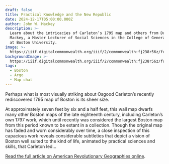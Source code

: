 ```yaml
---
draft: false
title: Practical Knowledge and the New Republic
date: 2024-12-17T05:00:00.000Z
author: John W. Mackey
description: >-
  Learn about the intricacies of Carleton’s 1795 map and others from Dr. John W.
  Mackey, a Master Lecturer of Social Sciences in the College of General Studies
  at Boston University.
image: >-
  https://iiif.digitalcommonwealth.org/iiif/2/commonwealth:fj238r56z/full/,1200/0/default.jpg
backgroundImage: >-
  https://iiif.digitalcommonwealth.org/iiif/2/commonwealth:fj238r56z/full/,1200/0/default.jpg
tags:
  - Boston
  - Argo
  - Map chat
---
```


Perhaps what is most visually striking about Osgood Carleton’s recently rediscovered 1795 map of Boston is its sheer size. 

At approximately seven feet by six and a half feet, this wall map dwarfs many other Boston maps of the late eighteenth century, including Carleton’s own 1797 work, which until recently was considered the largest Boston map from this period known to be extant in a collection. Though the original map has faded and worn considerably over time, a close inspection of this capacious work reveals considerable subtleties that depict a vision of Boston well suited to the kind of life, animated by practical sciences and skills, that Carleton led...

[Read the full article on American Revolutionary Geographies online](https://www.argomaps.org/stories/mackey-practical-knowledge-carleton/).
